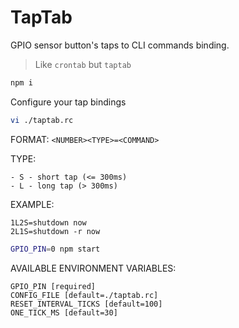# TapTab

GPIO sensor button's taps to CLI commands binding.

> Like `crontab` but `taptab`

```bash
npm i
```


Configure your tap bindings

```bash
vi ./taptab.rc
```

FORMAT:
`<NUMBER><TYPE>=<COMMAND>`

TYPE:

    - S - short tap (<= 300ms)
    - L - long tap (> 300ms)

EXAMPLE:
```
1L2S=shutdown now
2L1S=shutdown -r now
```


```bash
GPIO_PIN=0 npm start
```

AVAILABLE ENVIRONMENT VARIABLES:

```
GPIO_PIN [required]
CONFIG_FILE [default=./taptab.rc]
RESET_INTERVAL_TICKS [default=100]
ONE_TICK_MS [default=30]
```
